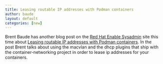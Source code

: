 ```yaml
---
title: Leasing routable IP addresses with Podman containers
author: baude
layout: default
categories: [new]
---
```


Brent Baude has another blog post on the [Red Hat Enable Sysadmin](https://www.redhat.com/sysadmin/) site this time about [Leasing routable IP addresses with Podman containers](https://www.redhat.com/sysadmin/leasing-ips-podman). In the post Brent talks about using the macvlan and the dhcp plugins that ship with the container-networking project in order to lease ip addresses for your containers.
